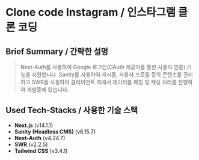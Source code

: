 # Clone code Instagram / 인스타그램 클론 코딩

## Brief Summary / 간략한 설명

> Next-Auth를 사용하여 Google 로그인(OAuth 제공자를 통한 사용자 인증) 기능을 지원합니다.
> Sanity를 사용하여 게시물, 사용자 프로필 등의 콘텐츠를 관리하고 SWR을 사용하여 클라이언트 측에서 데이터를 패칭 및 캐싱 처리를 진행하여 개발중에 있습니다.

## Used Tech-Stacks / 사용한 기술 스택

- **Next.js** (v14.1.1)
- **Sanity (Headless CMS)** (v6.15.7)
- **Next-Auth** (v4.24.7)
- **SWR** (v2.2.5)
- **Tailwind CSS** (v3.4.1)
